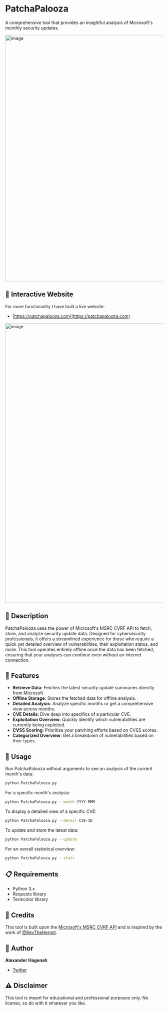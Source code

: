 # PatchaPalooza

A comprehensive tool that provides an insightful analysis of Microsoft's monthly security updates.

<img width="788" alt="image" src="https://github.com/xaitax/PatchaPalooza/assets/5014849/f9be5f38-8238-4f3e-857c-94e5cac59be6">

## 🔗 Interactive Website

For more functionality I have built a live website: 
* [https://patchapalooza.com](https://patchapalooza.com)

<img width="895" alt="image" src="https://github.com/xaitax/PatchaPalooza/assets/5014849/d983410e-9b00-431f-8f33-d34c62fb9153">

## 📜 Description

PatchaPalooza uses the power of Microsoft's MSRC CVRF API to fetch, store, and analyze security update data. Designed for cybersecurity professionals, it offers a streamlined experience for those who require a quick yet detailed overview of vulnerabilities, their exploitation status, and more. This tool operates entirely offline once the data has been fetched, ensuring that your analyses can continue even without an internet connection.

## 🌟 Features

- **Retrieve Data**: Fetches the latest security update summaries directly from Microsoft.
- **Offline Storage**: Stores the fetched data for offline analysis.
- **Detailed Analysis**: Analyze specific months or get a comprehensive view across months.
- **CVE Details**: Dive deep into specifics of a particular CVE.
- **Exploitation Overview**: Quickly identify which vulnerabilities are currently being exploited.
- **CVSS Scoring**: Prioritize your patching efforts based on CVSS scores.
- **Categorized Overview**: Get a breakdown of vulnerabilities based on their types.

## 🚀 Usage

Run PatchaPalooza without arguments to see an analysis of the current month's data:
```bash
python PatchaPalooza.py
```

For a specific month's analysis:
```bash
python PatchaPalooza.py --month YYYY-MMM
```

To display a detailed view of a specific CVE:
```bash
python PatchaPalooza.py --detail CVE-ID
```

To update and store the latest data:
```bash
python PatchaPalooza.py --update
```

For an overall statistical overview:
```bash
python PatchaPalooza.py --stats
```

## 📋 Requirements

- Python 3.x
- Requests library
- Termcolor library

## 👏 Credits

This tool is built upon the [Microsoft's MSRC CVRF API](https://api.msrc.microsoft.com/cvrf/v2.0/swagger/index) and is inspired by the work of [@KevTheHermit](https://github.com/Immersive-Labs-Sec/msrc-api/tree/main).

## 📌 Author

**Alexander Hagenah**
- [Twitter](https://twitter.com/xaitax)

## ⚠️ Disclaimer

This tool is meant for educational and professional purposes only. No license, so do with it whatever you like.
